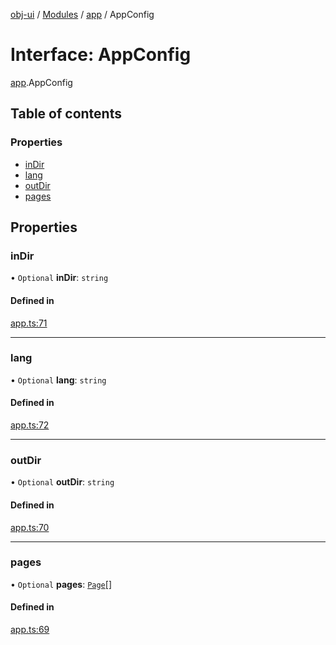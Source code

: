 [obj-ui](../README.md) / [Modules](../modules.md) / [app](../modules/app.md) / AppConfig

# Interface: AppConfig

[app](../modules/app.md).AppConfig

## Table of contents

### Properties

- [inDir](app.AppConfig.md#indir)
- [lang](app.AppConfig.md#lang)
- [outDir](app.AppConfig.md#outdir)
- [pages](app.AppConfig.md#pages)

## Properties

### inDir

• `Optional` **inDir**: `string`

#### Defined in

[app.ts:71](https://github.com/finleyowen/obj-ui/blob/d2aecf8/src/app.ts#L71)

___

### lang

• `Optional` **lang**: `string`

#### Defined in

[app.ts:72](https://github.com/finleyowen/obj-ui/blob/d2aecf8/src/app.ts#L72)

___

### outDir

• `Optional` **outDir**: `string`

#### Defined in

[app.ts:70](https://github.com/finleyowen/obj-ui/blob/d2aecf8/src/app.ts#L70)

___

### pages

• `Optional` **pages**: [`Page`](../classes/page.Page.md)[]

#### Defined in

[app.ts:69](https://github.com/finleyowen/obj-ui/blob/d2aecf8/src/app.ts#L69)
